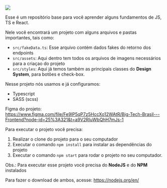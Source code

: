 ![](https://i.imgur.com/xG74tOh.png)

Esse é um repositório base para você aprender alguns fundamentos de JS, TS e React.

Nele você encontrará um projeto com alguns arquivos e pastas importantes, tais como:

- `src/fakeData.ts`: Esse arquivo contém dados fakes do retorno dos endpoints
- `src/assets`: Aqui dentro tem todos os arquivos de imagens necessários para a criaçao do projeto
- `src/styles`: Aqui já temos também as principais classes do **Design System**, para botões e check-box.

Nesse projeto nós usamos e já configuramos:

- Typescript
- SASS (scss)

Figma do projeto: https://www.figma.com/file/Fe9lP5qP7z5HccXo12WAtR/Big-Tech-Brasil---Frontend?node-id=25%3A321&t=a9V2RIuWbQhH7mJs-1

Para executar o projeto você precisa:

1. Realizar o clone do projeto para o seu computador
2. Executar o comando `npm install` para instalar as dependências do projeto
3. Executar o comando `npm start` para rodar o projeto no seu computador.

Obs.: Para executar esse projeto você precisa do **NodeJS** e do **NPM** instalados

Para fazer o download de ambos, acesse: https://nodejs.org/en/
